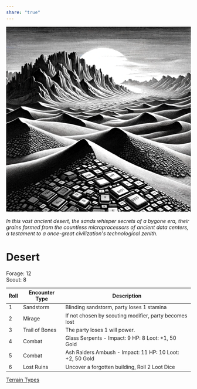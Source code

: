 ```yaml
---  
share: "true"  
---  
```

  
  
![Pasted image 20240126174400](./Pasted%20image%2020240126174400.png)  
  
*In this vast ancient desert, the sands whisper secrets of a bygone era, their grains formed from the countless microprocessors of ancient data centers, a testament to a once-great civilization's technological zenith.*  
  
# Desert  
  
Forage: 12  
Scout: 8  
  
| Roll | Encounter Type | Description |  
| ---- | ---- | ---- |  
| 1 | Sandstorm | Blinding sandstorm, party loses 1 stamina |  
| 2 | Mirage | If not chosen by scouting modifier, party becomes lost |  
| 3 | Trail of Bones | The party loses 1 will power. |  
| 4 | Combat | Glass Serpents - Impact: 9 HP: 8 Loot: +1, 50 Gold |  
| 5 | Combat | Ash Raiders Ambush - Impact: 11 HP: 10 Loot: +2, 50 Gold |  
| 6 | Lost Ruins | Uncover a forgotten building, Roll 2 Loot Dice |  
  
[Terrain Types](./Terrain%20Types.html)  
